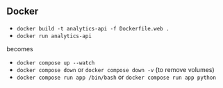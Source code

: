 ## Docker 
- ` docker build -t analytics-api -f Dockerfile.web . `
- ` docker run analytics-api ` 

becomes 
- `docker compose up --watch`
- `docker compose down` or `docker compose down -v` (to remove volumes)
- `docker compose run app /bin/bash` or `docker compose run app python`
